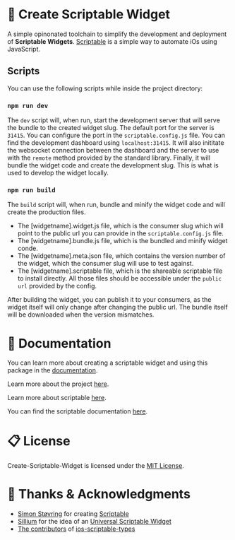 <!-- @format -->

# 🚀 Create Scriptable Widget

A simple opinonated toolchain to simplify the development and deployment of **Scriptable Widgets**. [Scriptable](https://scriptable.js) is a simple way to automate iOs using JavaScript.

## Scripts

You can use the following scripts while inside the project directory:

### `npm run dev`

The `dev` script will, when run, start the development server that will serve the bundle to the created widget slug. The default port for the server is `31415`. You can configure the port in the `scriptable.config.js` file. You can find the development dashboard using `localhost:31415`. It will also inititate the websocket connection between the dashboard and the server to use with the `remote` method provided by the standard library. Finally, it will bundle the widget code and create the development slug. This is what is used to develop the widget locally.

### `npm run build`

The `build` script will, when run, bundle and minify the widget code and will create the production files.

-   The [widgetname].widget.js file, which is the consumer slug which will point to the public url you can provide in the `scriptable.config.js` file.
-   The [widgetname].bundle.js file, which is the bundled and minify widget conde.
-   The [widgetname].meta.json file, which contains the version number of the widget, which the consumer slug will use to test against.
-   The [widgetname].scriptable file, which is the shareable scriptable file to install directly. All those files should be accessible under the `public url` provided by the config.

After building the widget, you can publish it to your consumers, as the widget itself will only change after changing the public url. The bundle itself will be downloaded when the version mismatches.

# 📜 Documentation

You can learn more about creating a scriptable widget and using this package in the [documentation](https://github.com/iamsebastiandev/create-scriptable-widget/docs).

Learn more about the project [here](https://create-scriptable-widget.vercel.app).

Learn more about scriptable [here](https://scriptable.app).

You can find the scriptable documentation [here](https://docs.scriptable.app).

# 📋 License

Create-Scriptable-Widget is licensed under the [MIT License](https://opensource.org/licenses/MIT).

# 🦄 Thanks & Acknowledgments

-   [Simon Støvring](https://simonbs.dev) for creating [Scriptable](https://scriptable.app)
-   [Sillium](https://gitlab.com/Sillium) for the idea of an [Universal Scriptable Widget](https://gitlab.com/sillium-scriptable-projects/universal-scriptable-widget)
-   [The contributors](https://github.com/schl3ck/ios-scriptable-types/graphs/contributors) of [ios-scriptable-types](https://github.com/schl3ck/ios-scriptable-types)
